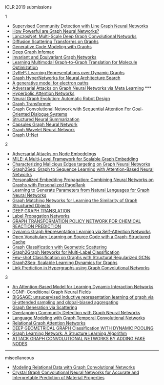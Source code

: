 ICLR 2019 submissions

1

- [Supervised Community Detection with Line Graph Neural Networks](https://github.com/naganandy/graph-based-deep-learning-literature/blob/master/conference-journal-articles/lgnn_iclr19/README.md)
- [How Powerful are Graph Neural Networks?](https://github.com/naganandy/graph-based-deep-learning-literature/blob/master/conference-journal-articles/gin_iclr19/README.md)
- [LanczosNet: Multi-Scale Deep Graph Convolutional Networks](https://github.com/naganandy/graph-based-deep-learning-literature/blob/master/conference-journal-articles/lanczosnet_iclr19/README.md)
- [Diffusion Scattering Transforms on Graphs](https://github.com/naganandy/graph-based-deep-learning-literature/blob/master/conference-journal-articles/dst_iclr19/README.md)
- [Generative Code Modeling with Graphs](https://github.com/naganandy/graph-based-deep-learning-literature/blob/master/conference-journal-articles/gcm_iclr19/README.md)
- [Deep Graph Infomax](https://github.com/naganandy/graph-based-deep-learning-literature/blob/master/conference-journal-articles/dgi_iclr19/README.md)
- [Invariant and Equivariant Graph Networks](https://github.com/naganandy/graph-based-deep-learning-literature/blob/master/conference-journal-articles/iegn_iclr19/README.md)
- [Learning Multimodal Graph-to-Graph Translation for Molecule Optimization](https://github.com/naganandy/graph-based-deep-learning-literature/blob/master/conference-journal-articles/vjtnn_iclr19/README.md)
- [DyReP: Learning Representations over Dynamic Graphs](https://github.com/naganandy/graph-based-deep-learning-literature/blob/master/conference-journal-articles/dyrep_iclr19/README.md)
- [Graph HyperNetworks for Neural Architecture Search](https://github.com/naganandy/graph-based-deep-learning-literature/blob/master/conference-journal-articles/ghn_iclr19/README.md)
- [A generative model for electron paths](https://github.com/naganandy/graph-based-deep-learning-literature/blob/master/conference-journal-articles/electro_iclr19/README.md)
- [Adversarial Attacks on Graph Neural Networks via Meta Learning](https://openreview.net/forum?id=Bylnx209YX) ***
- [Hyperbolic Attention Networks](https://github.com/naganandy/graph-based-deep-learning-literature/blob/master/conference-journal-articles/han_iclr19/README.md)
- [Neural Graph Evolution: Automatic Robot Design](https://github.com/naganandy/graph-based-deep-learning-literature/blob/master/conference-journal-articles/nge_iclr19/README.md)
- [Graph Transformer](https://openreview.net/forum?id=HJei-2RcK7)
- [Graph Convolutional Network with Sequential Attention For Goal-Oriented Dialogue Systems](https://openreview.net/forum?id=Skz-3j05tm)
- [Structured Neural Summarization](https://openreview.net/forum?id=H1ersoRqtm)
- [Capsules Graph Neural Network](https://openreview.net/forum?id=Byl8BnRcYm)
- [Graph Wavelet Neural Network](https://openreview.net/forum?id=H1ewdiR5tQ)
- [Graph U-Net](https://openreview.net/forum?id=HJePRoAct7)


2
- [Adversarial Attacks on Node Embeddings](https://openreview.net/forum?id=Sye7qoC5FQ)
- [MILE: A Multi-Level Framework for Scalable Graph Embedding](https://openreview.net/forum?id=HJeKCi0qYX)
- [Characterizing Malicious Edges targeting on Graph Neural Networks](https://openreview.net/forum?id=HJxdAoCcYX)
- [Graph2Seq: Graph to Sequence Learning with Attention-Based Neural Networks](https://openreview.net/forum?id=SkeXehR9t7)
- [Personalized Embedding Propagation: Combining Neural Networks on Graphs with Personalized PageRank](https://openreview.net/forum?id=H1gL-2A9Ym)
- [Learning to Generate Parameters from Natural Languages for Graph Neural Networks](https://openreview.net/forum?id=SkgzYiRqtX)
- [Graph Matching Networks for Learning the Similarity of Graph Structured Objects](https://openreview.net/forum?id=S1xiOjC9F7)
- [DEEP GRAPH TRANSLATION](https://openreview.net/forum?id=SJz6MnC5YQ)
- [Label Propagation Networks](https://openreview.net/forum?id=r1g7y2RqYX)
- [GRAPH TRANSFORMATION POLICY NETWORK FOR CHEMICAL REACTION PREDICTION](https://openreview.net/forum?id=r1f78iAcFm)
- [Dynamic Graph Representation Learning via Self-Attention Networks](https://openreview.net/forum?id=HylsgnCcFQ)
- [Open Vocabulary Learning on Source Code with a Graph-Structured Cache](https://openreview.net/forum?id=SkNSehA9FQ)
- [Graph Classification with Geometric Scattering](https://openreview.net/forum?id=SygK6sA5tX)
- [Graph2Graph Networks for Multi-Label Classification](https://openreview.net/forum?id=r1xYr3C5t7)
- [Few-shot Classification on Graphs with Structural Regularized GCNs](https://openreview.net/forum?id=r1znKiAcY7)
- [Graph2Seq: Scalable Learning Dynamics for Graphs](https://openreview.net/forum?id=Ske7ToC5Km)
- [Link Prediction in Hypergraphs using Graph Convolutional Networks](https://openreview.net/forum?id=ryeaZhRqFm)


3
- [An Attention-Based Model for Learning Dynamic Interaction Networks](https://openreview.net/forum?id=rJEGwo0cFX)
- [CGNF: Conditional Graph Neural Fields](https://openreview.net/forum?id=ryxMX2R9YQ)
- [BIGSAGE: unsupervised inductive representation learning of graph via bi-attended sampling and global-biased aggregating ](https://openreview.net/forum?id=SygxYoC5FX)
- [Graph Generation via Scattering](https://openreview.net/forum?id=HyxSBh09t7)
- [Overlapping Community Detection with Graph Neural Networks](https://openreview.net/forum?id=HklQxnC5tX)
- [Language Modeling with Graph Temporal Convolutional Networks](https://openreview.net/forum?id=HJlYzhR9tm)
- [Relational Graph Attention Networks](https://openreview.net/forum?id=Bklzkh0qFm)
- [DEEP GEOMETRICAL GRAPH Classification WITH DYNAMIC POOLING](https://openreview.net/forum?id=Hkes0iR9KX)
- [Graph Learning Network: A Structure Learning Algorithm](https://openreview.net/forum?id=HylRk2A5FQ)
- [ATTACK GRAPH CONVOLUTIONAL NETWORKS BY ADDING FAKE NODES](https://openreview.net/forum?id=rke8ZhCcFQ)


-----------------------------------------------------------------------------------------------------------
miscellaneous
- [Modeling Relational Data with Graph Convolutional Networks](https://github.com/naganandy/geometric-deep-learning-literature/blob/master/miscellaneous/relational_gcn_arxiv17.md)
- [Crystal Graph Convolutional Neural Networks for Accurate and Interpretable Prediction of Material Properties](https://github.com/naganandy/geometric-deep-learning-literature/blob/master/miscellaneous/cgcnn_arxiv17.md)
